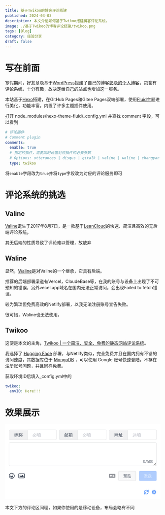 ```yaml
---
title: 基于Twikoo的博客评论搭建
published: 2024-03-03
description: 本文介绍如何基于Twikoo搭建博客评论系统。
image: ./基于Twikoo的博客评论搭建/twikoo.png
tags: [Blog]
category: 经验分享
draft: false
---
```


# 写在前面

寒假期间，好友章隐基于[WordPress](https://cn.wordpress.org/)搭建了自己的博客[彰隐的个人博客](http://117.72.35.48/)，包含有评论系统，十分有趣，故决定给自己的站点也增加这一服务。

本站基于[Hexo](https://hexo.io/zh-cn/index.html)搭建，在GitHub Pages和Gitee Pages双端部署，使用[Fluid](https://fluid-dev.github.io/hexo-fluid-docs/)主题进行美化，功能丰富，内置了许多主题插件使用。

打开 node_modules/hexo-theme-fluid/_config.yml 并查找 comment 字段，可以看到

```yaml
# 评论插件
# Comment plugin
comments:
  enable: true
  # 指定的插件，需要同时设置对应插件的必要参数
  # Options: utterances | disqus | gitalk | valine | waline | changyan | livere | remark42 | twikoo | cusdis | giscus | discuss
  type: twikoo
```

将```enable```字段改为```true```并将```type```字段改为对应的评论服务即可

# 评论系统的挑选

## Valine

[Valine](https://valine.js.org/)诞生于2017年8月7日，是一款基于[LeanCloud](https://leancloud.cn/)的快速、简洁且高效的无后端评论系统。

其无后端的性质导致了评论难以管理，故放弃

## Waline

显然，[Waline](https://waline.js.org/)是对Valine的一个继承，它具有后端。

推荐的后端部署渠道有Vercel，CloudeBase等，在我的账号与设备上出现了不可预知的错误，另外vecel.app域名在国内无法正常访问，会出现Failed to fetch错误。

较为繁琐但免费高效的Netlify部署，以我无法注册账号宣告失败。

很可惜，Waline也无法使用。

## Twikoo

这便是本文的主角，[Twikoo | 一个简洁、安全、免费的静态网站评论系统](https://twikoo.js.org/)。

我选择了 [Hugging Face](https://www.hugging-face.org/) 部署，与Netlify类似，完全免费并且在国内拥有不错的访问速度，其数据库位于 [MongoDB](https://www.mongodb.com/zh-cn) ，可以使用 Google 账号快速登陆，不存在注册账号问题，并且同样免费。

获取环境ID后填入_config.yml中的

```yaml
twikoo:
  envID: Here!!!
```

# 效果展示

![comment](./基于Twikoo的博客评论搭建/comment.png)

本文下方的评论区同理，如果你使用的是移动设备，布局会略有不同
